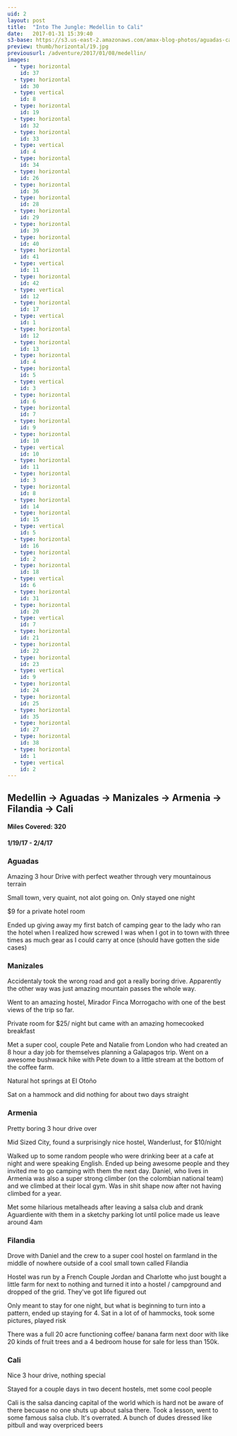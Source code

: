 ```yaml
---
uid: 2
layout: post
title:  "Into The Jungle: Medellin to Cali"
date:   2017-01-31 15:39:40
s3-base: https://s3.us-east-2.amazonaws.com/amax-blog-photos/aguadas-cali
preview: thumb/horizontal/19.jpg
previousurl: /adventure/2017/01/08/medellin/
images:
  - type: horizontal
    id: 37
  - type: horizontal
    id: 30
  - type: vertical
    id: 8
  - type: horizontal
    id: 19
  - type: horizontal
    id: 32
  - type: horizontal
    id: 33
  - type: vertical
    id: 4
  - type: horizontal
    id: 34
  - type: horizontal
    id: 26
  - type: horizontal
    id: 36
  - type: horizontal
    id: 28
  - type: horizontal
    id: 29
  - type: horizontal
    id: 39
  - type: horizontal
    id: 40
  - type: horizontal
    id: 41
  - type: vertical
    id: 11
  - type: horizontal
    id: 42
  - type: vertical
    id: 12
  - type: horizontal
    id: 17
  - type: vertical
    id: 1
  - type: horizontal
    id: 12
  - type: horizontal
    id: 13
  - type: horizontal
    id: 4
  - type: horizontal
    id: 5
  - type: vertical
    id: 3
  - type: horizontal
    id: 6
  - type: horizontal
    id: 7
  - type: horizontal
    id: 9
  - type: horizontal
    id: 10
  - type: vertical
    id: 10
  - type: horizontal
    id: 11
  - type: horizontal
    id: 3
  - type: horizontal
    id: 8
  - type: horizontal
    id: 14
  - type: horizontal
    id: 15
  - type: vertical
    id: 5
  - type: horizontal
    id: 16
  - type: horizontal
    id: 2
  - type: horizontal
    id: 18
  - type: vertical
    id: 6
  - type: horizontal
    id: 31
  - type: horizontal
    id: 20
  - type: vertical
    id: 7
  - type: horizontal
    id: 21
  - type: horizontal
    id: 22
  - type: horizontal
    id: 23
  - type: vertical
    id: 9
  - type: horizontal
    id: 24
  - type: horizontal
    id: 25
  - type: horizontal
    id: 35
  - type: horizontal
    id: 27
  - type: horizontal
    id: 38
  - type: horizontal
    id: 1
  - type: vertical
    id: 2
---
```

<div class="post-content">
  <h2>Medellin -> Aguadas -> Manizales -> Armenia -> Filandia -> Cali</h2>

  <h4>Miles Covered: 320</h4>
  <h4>1/19/17 - 2/4/17</h4>

  <h3>Aguadas</h3>
    <p>Amazing 3 hour Drive with perfect weather through very mountainous terrain</p>
    <p>Small town, very quaint, not alot going on. Only stayed one night</p>
    <p>$9 for a private hotel room</p>
    <p>Ended up giving away my first batch of camping gear to the lady who ran the hotel when I realized how screwed I was when I got in to town with three times as much gear as I could carry at once (should have gotten the side cases)</p>

  <h3>Manizales</h3>
    <p>Accidentaly took the wrong road and got a really boring drive. Apparently the other way was just amazing mountain passes the whole way.</p>
    <p>Went to an amazing hostel, Mirador Finca Morrogacho with one of the best views of the trip so far.</p>
    <p>Private room for $25/ night but came with an amazing homecooked breakfast</p>
    <p>Met a super cool, couple Pete and Natalie from London who had created an 8 hour a day job for themselves planning a Galapagos trip. Went on a awesome bushwack hike with Pete down to a little stream at the bottom of the coffee farm.</p>
    <p>Natural hot springs at El Otoño</p>
    <p>Sat on a hammock and did nothing for about two days straight</p>

  <h3>Armenia</h3>
    <p>Pretty boring 3 hour drive over</p>
    <p>Mid Sized City, found a surprisingly nice hostel, Wanderlust, for $10/night</p>
    <p>Walked up to some random people who were drinking beer at a cafe at night and were speaking English. Ended up being awesome people and they invited me to go camping with them the next day. Daniel, who lives in Armenia was also a super strong climber (on the colombian national team) and we climbed at their local gym. Was in shit shape now after not having climbed for a year.</p>
    <p>Met some hilarious metalheads after leaving a salsa club and drank Aguardiente with them in a sketchy parking lot until police made us leave around 4am</p>
  <h3>Filandia</h3>
    <p>Drove with Daniel and the crew to a super cool hostel on farmland in the middle of nowhere outside of a cool small town called Filandia</p>
    <p>Hostel was run by a French Couple Jordan and Charlotte who just bought a little farm for next to nothing and turned it into a hostel / campground and dropped of the grid. They've got life figured out</p>
    <p>Only meant to stay for one night, but what is beginning to turn into a pattern, ended up staying for 4. Sat in a lot of of hammocks, took some pictures, played risk</p>
    <p>There was a full 20 acre functioning coffee/ banana farm next door with like 20 kinds of fruit trees and a 4 bedroom house for sale for less than 150k.</p>
  <h3>Cali</h3>
    <p>Nice 3 hour drive, nothing special</p>
    <p>Stayed for a couple days in two decent hostels, met some cool people</p>
    <p>Cali is the salsa dancing capital of the world which is hard not be aware of there becuase no one shuts up about salsa there. Took a lesson, went to some famous salsa club. It's overrated. A bunch of dudes dressed like pitbull and way overpriced beers</p>
</div>


